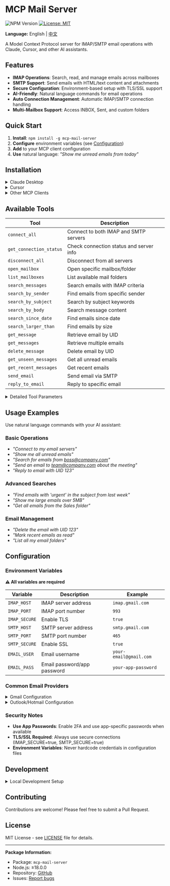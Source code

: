 # MCP Mail Server

![NPM Version](https://img.shields.io/npm/v/mcp-mail-server)
[![License: MIT](https://img.shields.io/badge/License-MIT-yellow.svg)](https://opensource.org/licenses/MIT)

**Language:** English | [中文](README-zh.md)

A Model Context Protocol server for IMAP/SMTP email operations with Claude, Cursor, and other AI assistants.

## Features

- **IMAP Operations**: Search, read, and manage emails across mailboxes
- **SMTP Support**: Send emails with HTML/text content and attachments  
- **Secure Configuration**: Environment-based setup with TLS/SSL support
- **AI-Friendly**: Natural language commands for email operations
- **Auto Connection Management**: Automatic IMAP/SMTP connection handling
- **Multi-Mailbox Support**: Access INBOX, Sent, and custom folders

## Quick Start

1. **Install**: `npm install -g mcp-mail-server`
2. **Configure** environment variables (see [Configuration](#configuration))
3. **Add** to your MCP client configuration
4. **Use** natural language: *"Show me unread emails from today"*

## Installation

<details>
<summary>Claude Desktop</summary>

Add to your `claude_desktop_config.json`:

```json
{
  "mcpServers": {
    "mcp-mail-server": {
      "command": "npx",
      "args": ["mcp-mail-server"],
      "env": {
        "IMAP_HOST": "your-imap-server.com",
        "IMAP_PORT": "993",
        "IMAP_SECURE": "true",
        "SMTP_HOST": "your-smtp-server.com",
        "SMTP_PORT": "465",
        "SMTP_SECURE": "true",
        "EMAIL_USER": "your-email@domain.com",
        "EMAIL_PASS": "your-password"
      }
    }
  }
}
```

</details>

<details>
<summary>Cursor</summary>

Add to your Cursor MCP settings:

```json
{
  "mcpServers": {
    "mcp-mail-server": {
      "command": "npx",
      "args": ["mcp-mail-server"],
      "env": {
        "IMAP_HOST": "your-imap-server.com",
        "IMAP_PORT": "993",
        "IMAP_SECURE": "true",
        "SMTP_HOST": "your-smtp-server.com",
        "SMTP_PORT": "465",
        "SMTP_SECURE": "true",
        "EMAIL_USER": "your-email@domain.com",
        "EMAIL_PASS": "your-password"
      }
    }
  }
}
```

</details>

<details>
<summary>Other MCP Clients</summary>

For global installation:

```bash
npm install -g mcp-mail-server
```

Then configure with:

```json
{
  "mcpServers": {
    "mcp-mail-server": {
      "command": "mcp-mail-server"
    }
  }
}
```

</details>

## Available Tools

| Tool | Description |
|------|-------------|
| `connect_all` | Connect to both IMAP and SMTP servers |
| `get_connection_status` | Check connection status and server info |
| `disconnect_all` | Disconnect from all servers |
| `open_mailbox` | Open specific mailbox/folder |
| `list_mailboxes` | List available mail folders |
| `search_messages` | Search emails with IMAP criteria |
| `search_by_sender` | Find emails from specific sender |
| `search_by_subject` | Search by subject keywords |
| `search_by_body` | Search message content |
| `search_since_date` | Find emails since date |
| `search_larger_than` | Find emails by size |
| `get_message` | Retrieve email by UID |
| `get_messages` | Retrieve multiple emails |
| `delete_message` | Delete email by UID |
| `get_unseen_messages` | Get all unread emails |
| `get_recent_messages` | Get recent emails |
| `send_email` | Send email via SMTP |
| `reply_to_email` | Reply to specific email |

<details>
<summary>Detailed Tool Parameters</summary>

### Connection Management
- **connect_all**: No parameters required
- **get_connection_status**: No parameters required  
- **disconnect_all**: No parameters required

### Mailbox Operations  
- **open_mailbox**: `mailboxName` (string, default: "INBOX"), `readOnly` (boolean)
- **list_mailboxes**: No parameters required

### Search Operations
- **search_messages**: `criteria` (array, IMAP search criteria)
- **search_by_sender**: `sender` (string, email address)
- **search_by_subject**: `subject` (string, keywords)
- **search_by_body**: `text` (string, search text)
- **search_since_date**: `date` (string, date format)
- **search_larger_than**: `size` (number, bytes)

### Message Operations
- **get_message**: `uid` (number), `markSeen` (boolean, optional)
- **get_messages**: `uids` (array), `markSeen` (boolean, optional)
- **delete_message**: `uid` (number)

### Email Sending
- **send_email**: `to` (string), `subject` (string), `text` (string, optional), `html` (string, optional), `cc` (string, optional), `bcc` (string, optional)
- **reply_to_email**: `originalUid` (number), `text` (string), `html` (string, optional), `replyToAll` (boolean, optional), `includeOriginal` (boolean, optional)

</details>


## Usage Examples

Use natural language commands with your AI assistant:

### Basic Operations
- *"Connect to my email servers"*
- *"Show me all unread emails"*  
- *"Search for emails from boss@company.com"*
- *"Send an email to team@company.com about the meeting"*
- *"Reply to email with UID 123"*

### Advanced Searches
- *"Find emails with 'urgent' in the subject from last week"*
- *"Show me large emails over 5MB"*
- *"Get all emails from the Sales folder"*

### Email Management  
- *"Delete the email with UID 123"*
- *"Mark recent emails as read"*
- *"List all my email folders"*

## Configuration

### Environment Variables

**⚠️ All variables are required**

| Variable | Description | Example |
|----------|-------------|---------|
| `IMAP_HOST` | IMAP server address | `imap.gmail.com` |
| `IMAP_PORT` | IMAP port number | `993` |
| `IMAP_SECURE` | Enable TLS | `true` |
| `SMTP_HOST` | SMTP server address | `smtp.gmail.com` |
| `SMTP_PORT` | SMTP port number | `465` |
| `SMTP_SECURE` | Enable SSL | `true` |
| `EMAIL_USER` | Email username | `your-email@gmail.com` |
| `EMAIL_PASS` | Email password/app password | `your-app-password` |

### Common Email Providers

<details>
<summary>Gmail Configuration</summary>

```bash
IMAP_HOST=imap.gmail.com
IMAP_PORT=993
IMAP_SECURE=true
SMTP_HOST=smtp.gmail.com
SMTP_PORT=465
SMTP_SECURE=true
EMAIL_USER=your-email@gmail.com
EMAIL_PASS=your-app-password
```

**Note**: Use [App Passwords](https://support.google.com/accounts/answer/185833) instead of your regular password.

</details>

<details>
<summary>Outlook/Hotmail Configuration</summary>

```bash
IMAP_HOST=outlook.office365.com
IMAP_PORT=993
IMAP_SECURE=true
SMTP_HOST=smtp.office365.com
SMTP_PORT=587
SMTP_SECURE=true
EMAIL_USER=your-email@outlook.com
EMAIL_PASS=your-password
```

</details>

### Security Notes

- **Use App Passwords**: Enable 2FA and use app-specific passwords when available
- **TLS/SSL Required**: Always use secure connections (IMAP_SECURE=true, SMTP_SECURE=true)
- **Environment Variables**: Never hardcode credentials in configuration files

## Development

<details>
<summary>Local Development Setup</summary>

1. **Clone the repository**:
   ```bash
   git clone https://github.com/yunfeizhu/mcp-mail-server.git
   cd mcp-mail-server
   ```

2. **Install dependencies**:
   ```bash
   npm install
   ```

3. **Build the project**:
   ```bash
   npm run build
   ```

4. **Set environment variables**:
   ```bash
   export IMAP_HOST=your-imap-server.com
   export IMAP_PORT=993
   export IMAP_SECURE=true
   export SMTP_HOST=your-smtp-server.com
   export SMTP_PORT=465
   export SMTP_SECURE=true
   export EMAIL_USER=your-email@domain.com
   export EMAIL_PASS=your-password
   ```

5. **Run the server**:
   ```bash
   npm start
   ```

</details>

## Contributing

Contributions are welcome! Please feel free to submit a Pull Request.

## License

MIT License - see [LICENSE](LICENSE) file for details.

---

**Package Information:**
- Package: `mcp-mail-server`
- Node.js: ≥18.0.0
- Repository: [GitHub](https://github.com/yunfeizhu/mcp-mail-server)
- Issues: [Report bugs](https://github.com/yunfeizhu/mcp-mail-server/issues)

